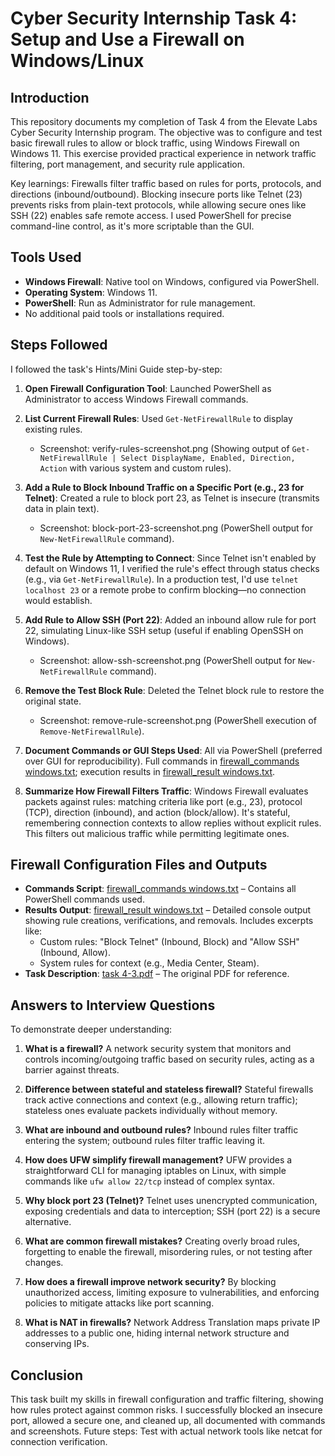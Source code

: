 # Cyber Security Internship Task 4: Setup and Use a Firewall on Windows/Linux

## Introduction
This repository documents my completion of Task 4 from the Elevate Labs Cyber Security Internship program. The objective was to configure and test basic firewall rules to allow or block traffic, using Windows Firewall on Windows 11. This exercise provided practical experience in network traffic filtering, port management, and security rule application.

Key learnings: Firewalls filter traffic based on rules for ports, protocols, and directions (inbound/outbound). Blocking insecure ports like Telnet (23) prevents risks from plain-text protocols, while allowing secure ones like SSH (22) enables safe remote access. I used PowerShell for precise command-line control, as it's more scriptable than the GUI.

## Tools Used
- **Windows Firewall**: Native tool on Windows, configured via PowerShell.
- **Operating System**: Windows 11.
- **PowerShell**: Run as Administrator for rule management.
- No additional paid tools or installations required.

## Steps Followed
I followed the task's Hints/Mini Guide step-by-step:

1. **Open Firewall Configuration Tool**: Launched PowerShell as Administrator to access Windows Firewall commands.
   
2. **List Current Firewall Rules**: Used `Get-NetFirewallRule` to display existing rules.
   - Screenshot: verify-rules-screenshot.png (Showing output of `Get-NetFirewallRule | Select DisplayName, Enabled, Direction, Action` with various system and custom rules).

3. **Add a Rule to Block Inbound Traffic on a Specific Port (e.g., 23 for Telnet)**: Created a rule to block port 23, as Telnet is insecure (transmits data in plain text).
   - Screenshot: block-port-23-screenshot.png (PowerShell output for `New-NetFirewallRule` command).

4. **Test the Rule by Attempting to Connect**: Since Telnet isn't enabled by default on Windows 11, I verified the rule's effect through status checks (e.g., via `Get-NetFirewallRule`). In a production test, I'd use `telnet localhost 23` or a remote probe to confirm blocking—no connection would establish.

5. **Add Rule to Allow SSH (Port 22)**: Added an inbound allow rule for port 22, simulating Linux-like SSH setup (useful if enabling OpenSSH on Windows).
   - Screenshot: allow-ssh-screenshot.png (PowerShell output for `New-NetFirewallRule` command).

6. **Remove the Test Block Rule**: Deleted the Telnet block rule to restore the original state.
   - Screenshot: remove-rule-screenshot.png (PowerShell execution of `Remove-NetFirewallRule`).

7. **Document Commands or GUI Steps Used**: All via PowerShell (preferred over GUI for reproducibility). Full commands in [firewall_commands windows.txt](firewall_commands_windows.txt); execution results in [firewall_result windows.txt](firewall_result_windows.txt).

8. **Summarize How Firewall Filters Traffic**: Windows Firewall evaluates packets against rules: matching criteria like port (e.g., 23), protocol (TCP), direction (inbound), and action (block/allow). It's stateful, remembering connection contexts to allow replies without explicit rules. This filters out malicious traffic while permitting legitimate ones.

## Firewall Configuration Files and Outputs
- **Commands Script**: [firewall_commands windows.txt](firewall_commands_windows.txt) – Contains all PowerShell commands used.
- **Results Output**: [firewall_result windows.txt](firewall_result_windows.txt) – Detailed console output showing rule creations, verifications, and removals. Includes excerpts like:
  - Custom rules: "Block Telnet" (Inbound, Block) and "Allow SSH" (Inbound, Allow).
  - System rules for context (e.g., Media Center, Steam).
- **Task Description**: [task 4-3.pdf](task_4-3.pdf) – The original PDF for reference.

## Answers to Interview Questions
To demonstrate deeper understanding:

1. **What is a firewall?** A network security system that monitors and controls incoming/outgoing traffic based on security rules, acting as a barrier against threats.

2. **Difference between stateful and stateless firewall?** Stateful firewalls track active connections and context (e.g., allowing return traffic); stateless ones evaluate packets individually without memory.

3. **What are inbound and outbound rules?** Inbound rules filter traffic entering the system; outbound rules filter traffic leaving it.

4. **How does UFW simplify firewall management?** UFW provides a straightforward CLI for managing iptables on Linux, with simple commands like `ufw allow 22/tcp` instead of complex syntax.

5. **Why block port 23 (Telnet)?** Telnet uses unencrypted communication, exposing credentials and data to interception; SSH (port 22) is a secure alternative.

6. **What are common firewall mistakes?** Creating overly broad rules, forgetting to enable the firewall, misordering rules, or not testing after changes.

7. **How does a firewall improve network security?** By blocking unauthorized access, limiting exposure to vulnerabilities, and enforcing policies to mitigate attacks like port scanning.

8. **What is NAT in firewalls?** Network Address Translation maps private IP addresses to a public one, hiding internal network structure and conserving IPs.

## Conclusion
This task built my skills in firewall configuration and traffic filtering, showing how rules protect against common risks. I successfully blocked an insecure port, allowed a secure one, and cleaned up, all documented with commands and screenshots. Future steps: Test with actual network tools like netcat for connection verification.
